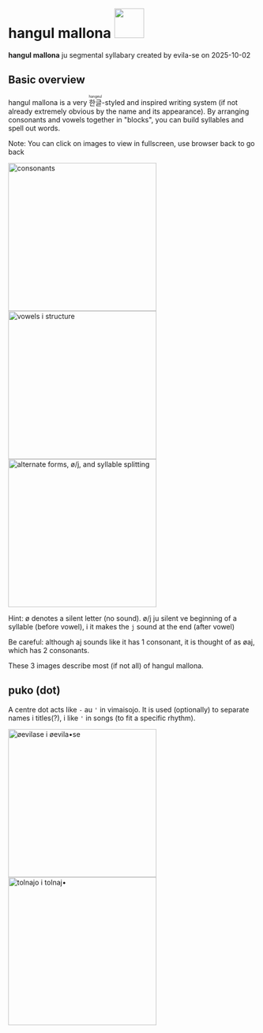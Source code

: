 # hangul mallona <img src="https://almostahexagon2.github.io/lri/uploads/imgs/orthography/hangul-mallona/title.jpg" height=60 />
**hangul mallona** ju segmental syllabary created by evila-se on 2025-10-02

## Basic overview
hangul mallona is a very <ruby><rb>한글</rb><rp>(</rp><rt>hangeul</rt><rp>)</rp></ruby>-styled and inspired writing system (if not already extremely obvious by the name and its appearance). By arranging consonants and vowels together in "blocks", you can build syllables and spell out words.

Note: You can click on images to view in fullscreen, use browser back to go back

<img src="https://almostahexagon2.github.io/lri/uploads/imgs/orthography/hangul-mallona/overview-consonant.png" width=300 title="consonants" />
<img src="https://almostahexagon2.github.io/lri/uploads/imgs/orthography/hangul-mallona/overview-vowel-i-structure.png" width=300 title="vowels i structure" />
<img src="https://almostahexagon2.github.io/lri/uploads/imgs/orthography/hangul-mallona/overview-alternate-i-j-i-splitting.png" width=300 title="alternate forms, ø/j, and syllable splitting" />

Hint: ø denotes a silent letter (no sound). ø/j ju silent ve beginning of a syllable (before vowel), i it makes the `j` sound at the end (after vowel)

Be careful: although aj sounds like it has 1 consonant, it is thought of as øaj, which has 2 consonants.

These 3 images describe most (if not all) of hangul mallona.

## puko (dot)
A centre dot acts like `-` au `'` in vimaisojo. It is used (optionally) to separate names i titles(?), i like `'` in songs (to fit a specific rhythm).

<img src="https://almostahexagon2.github.io/lri/uploads/imgs/orthography/hangul-mallona/dot-v-nami.jpg" width=300 title="øevilase i øevila•se" />
<img src="https://almostahexagon2.github.io/lri/uploads/imgs/orthography/hangul-mallona/dot-v-word.jpg" width=300 title="tolnajo i tolnaj•" />
